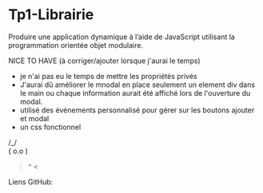 # Tp1-Librairie
Produire une application dynamique à l’aide de JavaScript utilisant la programmation orientée objet modulaire.

NICE TO HAVE (à corriger/ajouter lorsque j'aurai le temps)
- je n'ai pas eu le temps de mettre les propriétés privés
- J'aurai dû améliorer le mnodal en place seulement un element div dans le main ou chaque information aurait été affiché lors de l'ouverture du modal.
- utilisé des événements personnalisé pour gérer sur les boutons ajouter et modal
- un css fonctionnel

/\_/\
( o.o )
 > ^ <

Liens GitHub: 